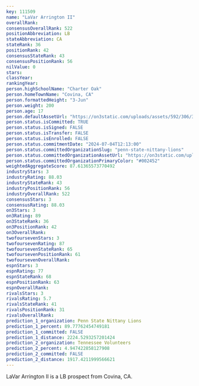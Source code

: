 ```yaml
---
key: 111509
name: "LaVar Arrington II"
overallRank: 
consensusOverallRank: 522
positionAbbreviation: LB
stateAbbreviation: CA
stateRank: 36
positionRank: 42
consensusStateRank: 43
consensusPositionRank: 56
nilValue: 0
stars: 
classYear: 
rankingYear: 
person.highSchoolName: "Charter Oak"
person.homeTownName: "Covina, CA"
person.formattedHeight: "3-Jun"
person.weight: 200
person.age: 17
person.defaultAssetUrl: "https://on3static.com/uploads/assets/592/306/306592.png"
person.status.isCommitted: TRUE
person.status.isSigned: FALSE
person.status.isTransfer: FALSE
person.status.isEnrolled: FALSE
person.status.commitmentDate: "2024-07-04T12:13:00"
person.status.committedOrganizationSlug: "penn-state-nittany-lions"
person.status.committedOrganizationAssetUrl: "https://on3static.com/uploads/assets/800/149/149800.svg"
person.status.committedOrganizationPrimaryColor: "#002452"
weightedAggregateScore: 87.61365573770492
industryStars: 3
industryRating: 88.03
industryStateRank: 43
industryPositionRank: 56
industryOverallRank: 522
consensusStars: 3
consensusRating: 88.03
on3Stars: 3
on3Rating: 89
on3StateRank: 36
on3PositionRank: 42
on3OverallRank: 
twofoursevenStars: 3
twofoursevenRating: 87
twofoursevenStateRank: 65
twofoursevenPositionRank: 61
twofoursevenOverallRank: 
espnStars: 3
espnRating: 77
espnStateRank: 68
espnPositionRank: 63
espnOverallRank: 
rivalsStars: 3
rivalsRating: 5.7
rivalsStateRank: 41
rivalsPositionRank: 31
rivalsOverallRank: 
prediction_1_organization: Penn State Nittany Lions
prediction_1_percent: 89.77762454749181
prediction_1_committed: FALSE
prediction_1_distance: 2224.5293257201424
prediction_2_organization: Tennessee Volunteers
prediction_2_percent: 4.947422858127908
prediction_2_committed: FALSE
prediction_2_distance: 1917.4211999566621
---
```

LaVar Arrington II is a LB prospect from Covina, CA.